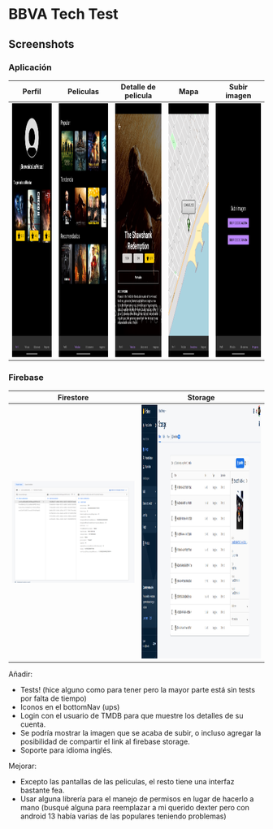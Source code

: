 # BBVA Tech Test

## Screenshots

### Aplicación
| Perfil | Peliculas | Detalle de pelicula | Mapa | Subir imagen |
| ----------- | ----------- |  ----------- | ----------- |----------- |
| <img src="https://raw.githubusercontent.com/Pelozo/tech_test/main/images/home.png"  height="500">| <img src="https://raw.githubusercontent.com/Pelozo/tech_test/main/images/movies.png"  height="500">|<img src="https://raw.githubusercontent.com/Pelozo/tech_test/main/images/movie detail.png"  height="500">|<img src="https://raw.githubusercontent.com/Pelozo/tech_test/main/images/locations.png"  height="500">|<img src="https://raw.githubusercontent.com/Pelozo/tech_test/main/images/image upload.png"  height="500">

### Firebase

| Firestore| Storage| 
| ----------- | ----------- | 
| <img src="https://raw.githubusercontent.com/Pelozo/tech_test/main/images/firestore.png"  weight="500">| <img src="https://raw.githubusercontent.com/Pelozo/tech_test/main/images/storage.png"  height="500">|

Añadir:
*  Tests! (hice alguno como para tener pero la mayor parte está sin tests por falta de tiempo)
*  Iconos en el bottomNav (ups)
* Login con el usuario de TMDB para que muestre los detalles de su cuenta.
* Se podría mostrar la imagen que se acaba de subir, o incluso agregar la posibilidad de compartir el link al firebase storage.
* Soporte para idioma inglés.
	

Mejorar:
* Excepto las pantallas de las peliculas, el resto tiene una interfaz bastante fea.
* Usar alguna librería para el manejo de permisos en lugar de hacerlo a mano (busqué alguna para reemplazar a mi querido dexter pero con android 13 había varias de las populares teniendo problemas)
